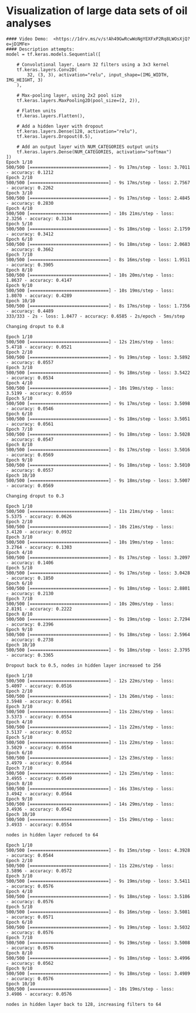 # Visualization of large data sets of oil analyses
    #### Video Demo:  <https://1drv.ms/v/s!Ah49GwRcwWoNgYEXFxP2Rq8LWOsXjQ?e=jD1MFe>
    #### Description attempts:
    model = tf.keras.models.Sequential([

        # Convolutional layer. Learn 32 filters using a 3x3 kernel
        tf.keras.layers.Conv2D(
            32, (3, 3), activation="relu", input_shape=(IMG_WIDTH, IMG_HEIGHT, 3)
        ),

        # Max-pooling layer, using 2x2 pool size
        tf.keras.layers.MaxPooling2D(pool_size=(2, 2)),

        # Flatten units
        tf.keras.layers.Flatten(),

        # Add a hidden layer with dropout
        tf.keras.layers.Dense(128, activation="relu"),
        tf.keras.layers.Dropout(0.5),

        # Add an output layer with NUM_CATEGORIES output units
        tf.keras.layers.Dense(NUM_CATEGORIES, activation="softmax")
    ])
    Epoch 1/10
    500/500 [==============================] - 9s 17ms/step - loss: 3.7011 - accuracy: 0.1212  
    Epoch 2/10
    500/500 [==============================] - 9s 17ms/step - loss: 2.7567 - accuracy: 0.2262
    Epoch 3/10
    500/500 [==============================] - 9s 17ms/step - loss: 2.4845 - accuracy: 0.2830
    Epoch 4/10
    500/500 [==============================] - 10s 21ms/step - loss: 2.3256 - accuracy: 0.3134
    Epoch 5/10
    500/500 [==============================] - 9s 18ms/step - loss: 2.1759 - accuracy: 0.3412
    Epoch 6/10
    500/500 [==============================] - 9s 18ms/step - loss: 2.0683 - accuracy: 0.3662
    Epoch 7/10
    500/500 [==============================] - 8s 16ms/step - loss: 1.9511 - accuracy: 0.3905
    Epoch 8/10
    500/500 [==============================] - 10s 20ms/step - loss: 1.8637 - accuracy: 0.4147
    Epoch 9/10
    500/500 [==============================] - 10s 19ms/step - loss: 1.8070 - accuracy: 0.4289
    Epoch 10/10
    500/500 [==============================] - 8s 17ms/step - loss: 1.7356 - accuracy: 0.4489
    333/333 - 2s - loss: 1.0477 - accuracy: 0.6585 - 2s/epoch - 5ms/step

    Changing droput to 0.8

    Epoch 1/10
    500/500 [==============================] - 12s 21ms/step - loss: 5.4718 - accuracy: 0.0521
    Epoch 2/10
    500/500 [==============================] - 9s 19ms/step - loss: 3.5892 - accuracy: 0.0557
    Epoch 3/10
    500/500 [==============================] - 9s 18ms/step - loss: 3.5422 - accuracy: 0.0534
    Epoch 4/10
    500/500 [==============================] - 10s 19ms/step - loss: 3.5199 - accuracy: 0.0559
    Epoch 5/10
    500/500 [==============================] - 9s 17ms/step - loss: 3.5098 - accuracy: 0.0546
    Epoch 6/10
    500/500 [==============================] - 9s 18ms/step - loss: 3.5051 - accuracy: 0.0561
    Epoch 7/10
    500/500 [==============================] - 9s 18ms/step - loss: 3.5028 - accuracy: 0.0547
    Epoch 8/10
    500/500 [==============================] - 8s 17ms/step - loss: 3.5016 - accuracy: 0.0569
    Epoch 9/10
    500/500 [==============================] - 9s 18ms/step - loss: 3.5010 - accuracy: 0.0557
    Epoch 10/10
    500/500 [==============================] - 9s 18ms/step - loss: 3.5007 - accuracy: 0.0569

    Changing droput to 0.3

    Epoch 1/10
    500/500 [==============================] - 11s 21ms/step - loss: 5.5375 - accuracy: 0.0626
    Epoch 2/10
    500/500 [==============================] - 10s 21ms/step - loss: 3.4120 - accuracy: 0.0932
    Epoch 3/10
    500/500 [==============================] - 10s 19ms/step - loss: 3.2764 - accuracy: 0.1303
    Epoch 4/10
    500/500 [==============================] - 8s 17ms/step - loss: 3.2097 - accuracy: 0.1406
    Epoch 5/10
    500/500 [==============================] - 9s 17ms/step - loss: 3.0428 - accuracy: 0.1850
    Epoch 6/10
    500/500 [==============================] - 9s 18ms/step - loss: 2.8801 - accuracy: 0.2130
    Epoch 7/10
    500/500 [==============================] - 10s 20ms/step - loss: 2.8191 - accuracy: 0.2222
    Epoch 8/10
    500/500 [==============================] - 9s 19ms/step - loss: 2.7294 - accuracy: 0.2396
    Epoch 9/10
    500/500 [==============================] - 9s 18ms/step - loss: 2.5964 - accuracy: 0.2738
    Epoch 10/10
    500/500 [==============================] - 9s 18ms/step - loss: 2.3795 - accuracy: 0.3365
        
    Dropout back to 0.5, nodes in hidden layer increased to 256

    Epoch 1/10
    500/500 [==============================] - 12s 22ms/step - loss: 5.4097 - accuracy: 0.0516
    Epoch 2/10
    500/500 [==============================] - 13s 26ms/step - loss: 3.5948 - accuracy: 0.0561
    Epoch 3/10
    500/500 [==============================] - 11s 22ms/step - loss: 3.5373 - accuracy: 0.0554
    Epoch 4/10
    500/500 [==============================] - 11s 22ms/step - loss: 3.5137 - accuracy: 0.0552
    Epoch 5/10
    500/500 [==============================] - 11s 22ms/step - loss: 3.5029 - accuracy: 0.0554
    Epoch 6/10
    500/500 [==============================] - 12s 23ms/step - loss: 3.4979 - accuracy: 0.0564
    Epoch 7/10
    500/500 [==============================] - 12s 25ms/step - loss: 3.4955 - accuracy: 0.0549
    Epoch 8/10
    500/500 [==============================] - 16s 33ms/step - loss: 3.4942 - accuracy: 0.0564
    Epoch 9/10
    500/500 [==============================] - 14s 29ms/step - loss: 3.4936 - accuracy: 0.0542
    Epoch 10/10
    500/500 [==============================] - 15s 29ms/step - loss: 3.4933 - accuracy: 0.0554

    nodes in hidden layer reduced to 64

    Epoch 1/10
    500/500 [==============================] - 8s 15ms/step - loss: 4.3928 - accuracy: 0.0544   
    Epoch 2/10
    500/500 [==============================] - 11s 22ms/step - loss: 3.5896 - accuracy: 0.0572
    Epoch 3/10
    500/500 [==============================] - 9s 19ms/step - loss: 3.5411 - accuracy: 0.0576
    Epoch 4/10
    500/500 [==============================] - 9s 18ms/step - loss: 3.5186 - accuracy: 0.0576
    Epoch 5/10
    500/500 [==============================] - 8s 16ms/step - loss: 3.5081 - accuracy: 0.0571
    Epoch 6/10
    500/500 [==============================] - 9s 19ms/step - loss: 3.5032 - accuracy: 0.0576
    Epoch 7/10
    500/500 [==============================] - 9s 19ms/step - loss: 3.5008 - accuracy: 0.0576
    Epoch 8/10
    500/500 [==============================] - 9s 18ms/step - loss: 3.4996 - accuracy: 0.0562
    Epoch 9/10
    500/500 [==============================] - 9s 18ms/step - loss: 3.4989 - accuracy: 0.0576
    Epoch 10/10
    500/500 [==============================] - 10s 19ms/step - loss: 3.4986 - accuracy: 0.0576

    nodes in hidden layer back to 128, increasing filters to 64